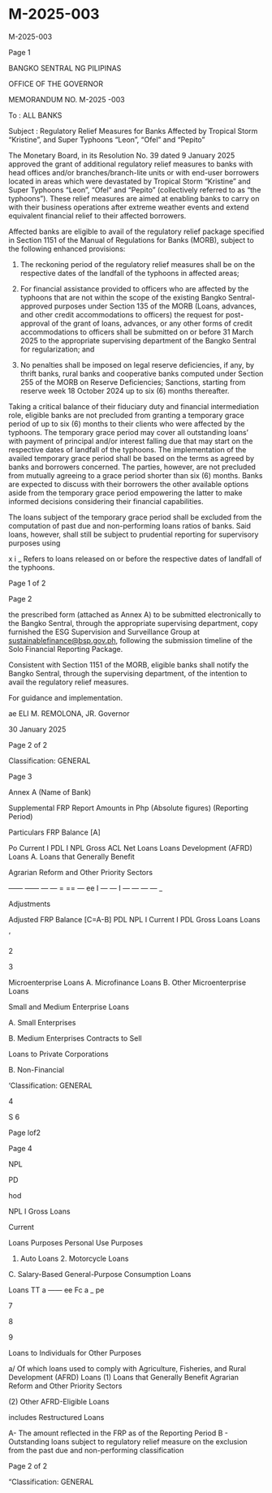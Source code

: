 # M-2025-003

M-2025-003

Page 1

BANGKO SENTRAL NG PILIPINAS

OFFICE OF THE GOVERNOR

MEMORANDUM NO. M-2025 -003

To : ALL BANKS

Subject : Regulatory Relief Measures for Banks Affected by Tropical Storm “Kristine”, and Super Typhoons “Leon”, “Ofel” and “Pepito”

The Monetary Board, in its Resolution No. 39 dated 9 January 2025 approved the grant of additional regulatory relief measures to banks with head offices and/or branches/branch-lite units or with end-user borrowers located in areas which were devastated by Tropical Storm “Kristine” and Super Typhoons “Leon”, “Ofel” and “Pepito” (collectively referred to as “the typhoons”). These relief measures are aimed at enabling banks to carry on with their business operations after extreme weather events and extend equivalent financial relief to their affected borrowers.

Affected banks are eligible to avail of the regulatory relief package specified in Section 1151 of the Manual of Regulations for Banks (MORB), subject to the following enhanced provisions:

1. The reckoning period of the regulatory relief measures shall be on the respective dates of the landfall of the typhoons in affected areas;

2. For financial assistance provided to officers who are affected by the typhoons that are not within the scope of the existing Bangko Sentral- approved purposes under Section 135 of the MORB (Loans, advances, and other credit accommodations to officers) the request for post-approval of the grant of loans, advances, or any other forms of credit accommodations to officers shall be submitted on or before 31 March 2025 to the appropriate supervising department of the Bangko Sentral for regularization; and

3. No penalties shall be imposed on legal reserve deficiencies, if any, by thrift banks, rural banks and cooperative banks computed under Section 255 of the MORB on Reserve Deficiencies; Sanctions, starting from reserve week 18 October 2024 up to six (6) months thereafter.

Taking a critical balance of their fiduciary duty and financial intermediation role, eligible banks are not precluded from granting a temporary grace period of up to six (6) months to their clients who were affected by the typhoons. The temporary grace period may cover all outstanding loans’ with payment of principal and/or interest falling due that may start on the respective dates of landfall of the typhoons. The implementation of the availed temporary grace period shall be based on the terms as agreed by banks and borrowers concerned. The parties, however, are not precluded from mutually agreeing to a grace period shorter than six (6) months. Banks are expected to discuss with their borrowers the other available options aside from the temporary grace period empowering the latter to make informed decisions considering their financial capabilities.

The loans subject of the temporary grace period shall be excluded from the computation of past due and non-performing loans ratios of banks. Said loans, however, shall still be subject to prudential reporting for supervisory purposes using

x i _ Refers to loans released on or before the respective dates of landfall of the typhoons.

Page 1 of 2

Page 2

the prescribed form (attached as Annex A) to be submitted electronically to the Bangko Sentral, through the appropriate supervising department, copy furnished the ESG Supervision and Surveillance Group at sustainablefinance@bsp.gov.ph, following the submission timeline of the Solo Financial Reporting Package.

Consistent with Section 1151 of the MORB, eligible banks shall notify the Bangko Sentral, through the supervising department, of the intention to avail the regulatory relief measures.

For guidance and implementation.

ae ELI M. REMOLONA, JR. Governor

30 January 2025

Page 2 of 2

Classification: GENERAL

Page 3

Annex A (Name of Bank)

Supplemental FRP Report Amounts in Php (Absolute figures) (Reporting Period)

Particulars FRP Balance [A]

Po Current I PDL I NPL Gross ACL Net Loans Loans Development (AFRD) Loans A. Loans that Generally Benefit

Agrarian Reform and Other Priority Sectors

—— —— — — = == — ee I — — I — — — — _

Adjustments

Adjusted FRP Balance [C=A-B] PDL NPL I Current I PDL Gross Loans Loans

‘

2

3

Microenterprise Loans A. Microfinance Loans B. Other Microenterprise Loans

Small and Medium Enterprise Loans

A. Small Enterprises

B. Medium Enterprises Contracts to Sell

Loans to Private Corporations

B. Non-Financial

‘Classification: GENERAL

4

S 6

Page lof2

Page 4

NPL

PD

hod

NPL I Gross Loans

Current

Loans Purposes Personal Use Purposes

1. Auto Loans 2. Motorcycle Loans

C. Salary-Based General-Purpose Consumption Loans

Loans TT a —— ee Fc a _ pe

7

8

9

Loans to Individuals for Other Purposes

a/ Of which loans used to comply with Agriculture, Fisheries, and Rural Development (AFRD) Loans (1) Loans that Generally Benefit Agrarian Reform and Other Priority Sectors

(2) Other AFRD-Eligible Loans

includes Restructured Loans

A- The amount reflected in the FRP as of the Reporting Period B - Outstanding loans subject to regulatory relief measure on the exclusion from the past due and non-performing classification

Page 2 of 2

“Classification: GENERAL